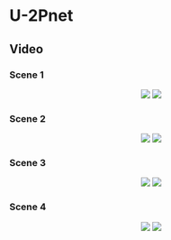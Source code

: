 <div align=left><div>

# U-2Pnet

<div align=left><div>
  
## Video

<div align=left><div>
  
### Scene 1

<div align=center><img src="https://github.com/polwork/U-2Pnet/blob/main/Video/Viedeo1-Ori.gif" >                <img src="https://github.com/polwork/U-2Pnet/blob/main/Video/Viedeo1-U2P.gif"><div>
  
<div align=left><div>
  
### Scene 2
  
<div align=center><img src="https://github.com/polwork/U-2Pnet/blob/main/Video/Viedeo1-Ori.gif" >                <img src="https://github.com/polwork/U-2Pnet/blob/main/Video/Viedeo1-U2P.gif"><div>

<div align=left><div>

### Scene 3

<div align=center><img src="https://github.com/polwork/U-2Pnet/blob/main/Video/Viedeo1-Ori.gif" >                <img src="https://github.com/polwork/U-2Pnet/blob/main/Video/Viedeo1-U2P.gif"><div>

<div align=left><div>

### Scene 4

<div align=center><img src="https://github.com/polwork/U-2Pnet/blob/main/Video/Viedeo1-Ori.gif" >                <img src="https://github.com/polwork/U-2Pnet/blob/main/Video/Viedeo1-U2P.gif"><div>

